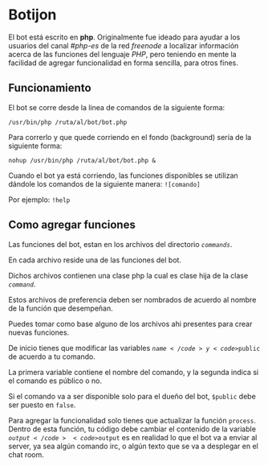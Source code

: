 Botijon
============

El bot está escrito en __php__. Originalmente fue ideado para ayudar a los usuarios del canal _#php-es_ de la red _freenode_ a localizar información acerca de las funciones del lenguaje _PHP_, pero teniendo en 
mente la facilidad de agregar funcionalidad en forma sencilla, para otros fines.

Funcionamiento
-----------------------

El bot se corre desde la linea de comandos de la siguiente forma:

<code>/usr/bin/php /ruta/al/bot/bot.php</code> 

Para correrlo y que quede corriendo en el fondo (background) sería de la siguiente forma:

<code>nohup /usr/bin/php /ruta/al/bot/bot.php &</code>

Cuando el bot ya está corriendo, las funciones disponibles se utilizan dándole los comandos
de la siguiente manera:
<code>![comando]</code>

Por ejemplo:  <code>!help</code>

Como agregar funciones 
-----------------------------------

Las funciones del bot, estan en los archivos del directorio <code>_commands_</code>.

En cada archivo reside una de las funciones del bot.

Dichos archivos contienen una clase php la cual es clase hija de la clase <code>_command_</code>.

Estos archivos de preferencia deben ser nombrados de acuerdo al nombre de la función que desempeñan.

Puedes tomar como base alguno de los archivos ahi presentes para crear nuevas funciones.

De inicio tienes que modificar las variables <code>$name</code> y <code>$public</code> de acuerdo a tu comando.

La primera variable contiene el nombre del comando, y la segunda indica si el comando es público o no.

Si el comando va a ser disponible solo para el dueño del bot, <code>$public</code> debe ser puesto en <code>false</code>.

Para agregar la funcionalidad solo tienes que actualizar la función <code>process</code>.
Dentro de esta función, tu código debe cambiar el contenido de la variable <code>$output</code><code>$output</code> es en realidad lo que el bot va a enviar al server, ya sea algún comando irc, o algún texto que se va a desplegar en el chat room.
